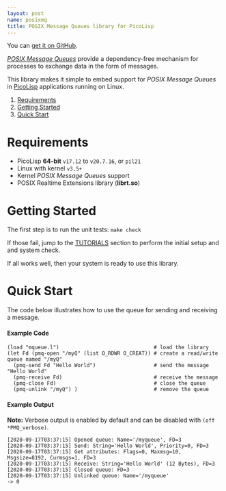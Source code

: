 ```yaml
---
layout: post
name: posixmq
title: POSIX Message Queues library for PicoLisp
---
```


You can [get it on GitHub](https://github.com/aw/picolisp-posixmq).

_[POSIX Message Queues](https://man7.org/linux/man-pages/man7/mq_overview.7.html)_ provide a dependency-free mechanism for processes to exchange data in the form of messages.

This library makes it simple to embed support for _POSIX Message Queues_ in [PicoLisp](https://picolisp.com) applications running on Linux.

  1. [Requirements](#requirements)
  2. [Getting Started](#getting-started)
  3. [Quick Start](#quick-start)

# Requirements

  * PicoLisp **64-bit** `v17.12` to `v20.7.16`, or `pil21`
  * Linux with kernel `v3.5+`
  * Kernel *POSIX Message Queues* support
  * POSIX Realtime Extensions library (**librt.so**)

# Getting Started

The first step is to run the unit tests: `make check`

If those fail, jump to the [TUTORIALS](docs/TUTORIALS.md) section to perform the initial setup and and system check.

If all works well, then your system is ready to use this library.

# Quick Start

The code below illustrates how to use the queue for sending and receiving a message.

#### Example Code

```picolisp
(load "mqueue.l")                               # load the library
(let Fd (pmq-open "/myQ" (list O_RDWR O_CREAT)) # create a read/write queue named "/myQ"
  (pmq-send Fd "Hello World")                   # send the message "Hello World"
  (pmq-receive Fd)                              # receive the message
  (pmq-close Fd)                                # close the queue
  (pmq-unlink "/myQ") )                         # remove the queue
```

#### Example Output

**Note:** Verbose output is enabled by default and can be disabled with `(off *PMQ_verbose)`.

```none
[2020-09-17T03:37:15] Opened queue: Name='/myqueue', FD=3
[2020-09-17T03:37:15] Send: String='Hello World', Priority=0, FD=3
[2020-09-17T03:37:15] Get attributes: Flags=0, Maxmsg=10, Msgsize=8192, Curmsgs=1, FD=3
[2020-09-17T03:37:15] Receive: String='Hello World' (12 Bytes), FD=3
[2020-09-17T03:37:15] Closed queue: FD=3
[2020-09-17T03:37:15] Unlinked queue: Name='/myqueue'
-> 0
```
